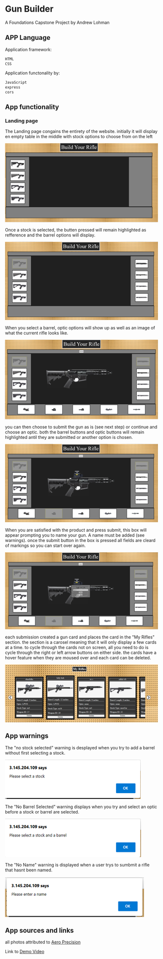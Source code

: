 # Gun Builder
A Foundations Capstone Project
by Andrew Lohman

## APP Language
Application framework:
```
HTML
CSS
```

Application functonality by:
```
JavaScript
express
cors
```
## App functionality
### Landing page
The Landing page congains the entirety of the website.
initially it will display en empty table in the middle with stock options to choose from on the left

![Landing Page](public/images/readMe/landingpage.png)

Once a stock is selected, the butten pressed will remain highlighted as refference and the barrel options will display.

![Landing Page](public/images/readMe/stockSelected.png)

When you select a barrel, optic options will show up as well as an image of what the current rifle looks like.

![Landing Page](public/images/readMe/barrelSelected.png)

you can then choose to submit the gun as is (see next step) or continue and choose an optic. both the barrel buttons and optic buttons will remain highlighted antil they are submitted or another option is chosen.

![Landing Page](public/images/readMe/opticSelected.png)

When you are satisfied with the product and press submit, this box will appear prompting you to name your gun. A name must be added (see warnings). once the submit button in the box is pressed all fields are cleard of markings so you can start over again.

![Landing Page](public/images/readMe/addName.png)

each submission created a gun card and places the card in the "My Rifles" section. the section is a carosel meaning that it will only display a few cards at a time. to cycle through the cards not on screen, all you need to do is cycle through the right or left arrow buttons on either side. the cards have a hover feature when they are moused over and each card can be deleted.

![Landing Page](public/images/readMe/gunCards.png)

## App warnings
The "no stock selected" warning is desplayed when you try to add a barrel without first selecting a stock.

![Landing Page](public/images/readMe/barrelWarning.png)

The "No Barrel Selected" warning displays when you try and select an optic before a stock or barrel are selected.

![Landing Page](public/images/readMe/opticWarning.png)

The "No Name" warning is displayed when a user trys to sumbmit a rifle that hasnt been named.

![Landing Page](public/images/readMe/nameWarning.png)


## App sources and links
all photos attributed to [Aero Precision](https://www.aeroprecisionusa.com/)

Link to [Demo Video](https://secure.vidyard.com/organizations/3064372/players/pWVdhkuBMurkEDnqQVNPb2?edit=true&npsRecordControl=1)